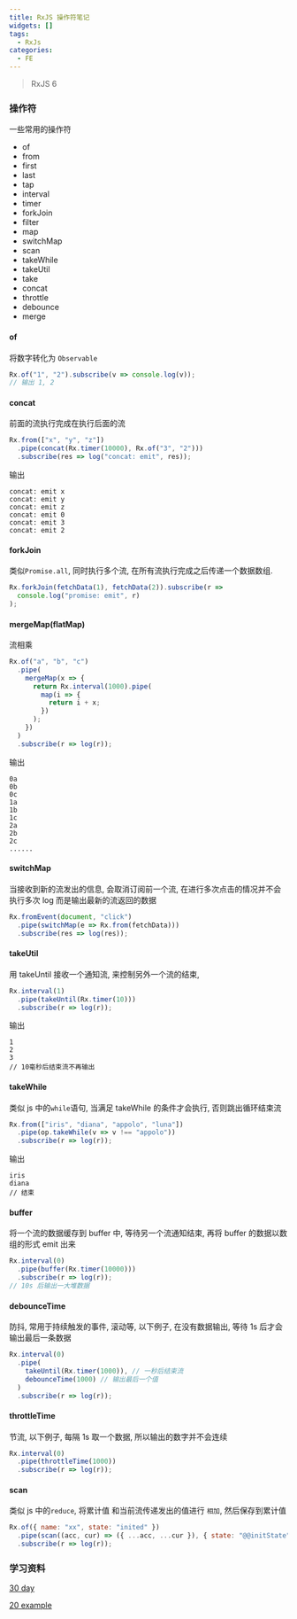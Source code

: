 ```yaml
---
title: RxJS 操作符笔记
widgets: []
tags:
  - RxJs
categories:
  - FE
---
```


> RxJS 6

### 操作符

一些常用的操作符

- of
- from
- first
- last
- tap
- interval
- timer
- forkJoin
- filter
- map
- switchMap
- scan
- takeWhile
- takeUtil
- take
- concat
- throttle
- debounce
- merge

#### of

将数字转化为 `Observable`

```javascript
Rx.of("1", "2").subscribe(v => console.log(v));
// 输出 1, 2
```

<!--more-->

#### concat

前面的流执行完成在执行后面的流

```javascript
Rx.from(["x", "y", "z"])
  .pipe(concat(Rx.timer(10000), Rx.of("3", "2")))
  .subscribe(res => log("concat: emit", res));
```

输出

```
concat: emit x
concat: emit y
concat: emit z
concat: emit 0
concat: emit 3
concat: emit 2
```

#### forkJoin

类似`Promise.all`, 同时执行多个流, 在所有流执行完成之后传递一个数据数组.

```javascript
Rx.forkJoin(fetchData(1), fetchData(2)).subscribe(r =>
  console.log("promise: emit", r)
);
```

#### mergeMap(flatMap)

流相乘

```javascript
Rx.of("a", "b", "c")
  .pipe(
    mergeMap(x => {
      return Rx.interval(1000).pipe(
        map(i => {
          return i + x;
        })
      );
    })
  )
  .subscribe(r => log(r));
```

输出

```
0a
0b
0c
1a
1b
1c
2a
2b
2c
......
```

#### switchMap

当接收到新的流发出的信息, 会取消订阅前一个流, 在进行多次点击的情况并不会执行多次 log 而是输出最新的流返回的数据

```javascript
Rx.fromEvent(document, "click")
  .pipe(switchMap(e => Rx.from(fetchData)))
  .subscribe(res => log(res));
```

#### takeUtil

用 takeUntil 接收一个通知流, 来控制另外一个流的结束,

```javascript
Rx.interval(1)
  .pipe(takeUntil(Rx.timer(10)))
  .subscribe(r => log(r));
```

输出

```
1
2
3
// 10毫秒后结束流不再输出
```

#### takeWhile

类似 js 中的`while`语句, 当满足 takeWhile 的条件才会执行, 否则跳出循环结束流

```javascript
Rx.from(["iris", "diana", "appolo", "luna"])
  .pipe(op.takeWhile(v => v !== "appolo"))
  .subscribe(r => log(r));
```

输出

```
iris
diana
// 结束
```

#### buffer

将一个流的数据缓存到 buffer 中, 等待另一个流通知结束, 再将 buffer 的数据以数组的形式 emit 出来

```javascript
Rx.interval(0)
  .pipe(buffer(Rx.timer(10000)))
  .subscribe(r => log(r));
// 10s 后输出一大堆数据
```

#### debounceTime

防抖, 常用于持续触发的事件, 滚动等, 以下例子, 在没有数据输出, 等待 1s 后才会输出最后一条数据

```javascript
Rx.interval(0)
  .pipe(
    takeUntil(Rx.timer(1000)), // 一秒后结束流
    debounceTime(1000) // 输出最后一个值
  )
  .subscribe(r => log(r));
```

#### throttleTime

节流, 以下例子, 每隔 1s 取一个数据, 所以输出的数字并不会连续

```javascript
Rx.interval(0)
  .pipe(throttleTime(1000))
  .subscribe(r => log(r));
```

#### scan

类似 js 中的`reduce`, 将累计值 和当前流传递发出的值进行 `相加`, 然后保存到累计值

```javascript
Rx.of({ name: "xx", state: "inited" })
  .pipe(scan((acc, cur) => ({ ...acc, ...cur }), { state: "@@initState" }))
  .subscribe(r => log(r));
```

### 学习资料

[30 day](https://jiayisheji.gitbooks.io/30-days-proficient-in-rxjs/content/chapter1.html)

[20 example](https://angularfirebase.com/lessons/rxjs-quickstart-with-20-examples/)
